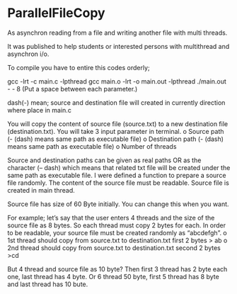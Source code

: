 # ParallelFileCopy

As asynchron reading from a file and writing another file with multi threads.

It was published to help students or interested persons with multithread and asynchron i/o.

To compile you have to entire this codes orderly;

gcc -lrt -c main.c -lpthread
gcc main.o -lrt -o main.out -lpthread
./main.out - - 8 (Put a space between each parameter.)

dash(-) mean; source and destination file will created in currently direction where place in main.c

You will copy the content of source file (source.txt) to a new destination file (destination.txt).
  You will take 3 input parameter in terminal.
o Source path (- (dash) means same path as executable file)
o Destination path (- (dash) means same path as executable file)
o Number of threads

Source and destination paths can be given as real paths OR as the character (– dash) which means that related txt file will be created under the same path as executable file.
I were defined a function to prepare a source file randomly. The content of the source file must be readable. Source file is created in main thread.

Source file has size of 60 Byte initially. You can change this when you want.

For example; let’s say that the user enters 4 threads and the size of the source file as 8 bytes. So each thread must copy 2 bytes for each. In order to be readable, your source file must be created randomly as “abcdefgh”.
o 1st thread should copy from source.txt to destination.txt first 2 bytes > ab
o 2nd thread should copy from source.txt to destination.txt second 2 bytes >cd

But 4 thread and source file as 10 byte?
Then first 3 thread has 2 byte each one, last thread has 4 byte. Or 6 thread 50 byte, first 5 thread has 8 byte and last thread has 10 bute.








